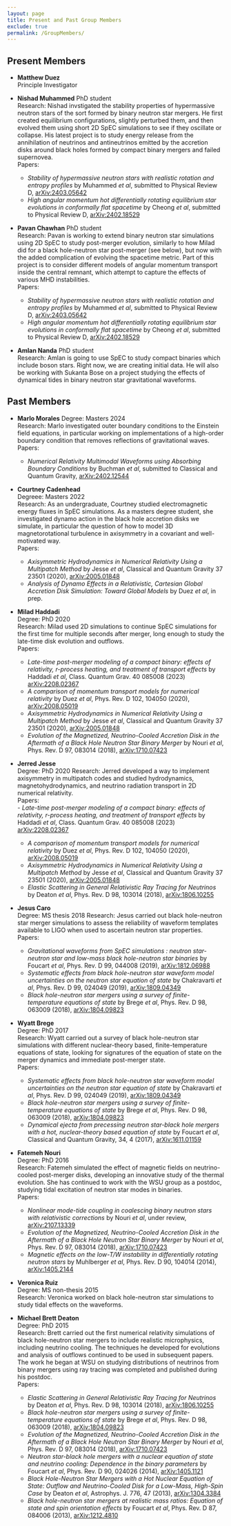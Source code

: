 ```yaml
---
layout: page
title: Present and Past Group Members
exclude: true
permalink: /GroupMembers/
---
```


## Present Members

- **Matthew Duez**  
    Principle Investigator    

- **Nishad Muhammed**
    PhD student  
    Research: Nishad invstigated the stability properties of hypermassive neutron stars of the sort
    formed by binary neutron star mergers.  He first created equilibrium configurations, slightly
    perturbed them, and then evolved them using short 2D SpEC simulations to see if they oscillate
    or collapse.  His latest project is to study energy release from the annihilation of neutrinos
    and antineutrinos emitted by the accretion disks around black holes formed by compact binary
    mergers and failed supernovea.  
    Papers:  
     - *Stability of hypermassive neutron stars with realistic rotation and entropy profiles* by Muhammed *et al*,
     submitted to Physical Review D, [arXiv:2403.05642](https://arxiv.org/abs/2403.05642)
     - *High angular momentum hot differentially rotating equilibrium star evolutions in conformally flat spacetime* by Cheong *et al*, submitted to Physical Review D, [arXiv:2402.18529](https://arxiv.org/abs/2402.18529)

- **Pavan Chawhan**
    PhD student  
    Research:  Pavan is working to extend binary neutron star simulations using 2D SpEC to study
    post-merger evolution, similarly to how Milad did for a black hole-neutron star post-merger
    (see below), but now with the added complication of evolving the spacetime metric.  Part of this
    project is to consider different models of angular momentum transport inside the central remnant,
    which attempt to capture the effects of various MHD instabilities.  
    Papers:  
     - *Stability of hypermassive neutron stars with realistic rotation and entropy profiles* by Muhammed *et al*,
     submitted to Physical Review D, [arXiv:2403.05642](https://arxiv.org/abs/2403.05642)
     - *High angular momentum hot differentially rotating equilibrium star evolutions in conformally flat spacetime* by Cheong *et al*, submitted to Physical Review D, [arXiv:2402.18529](https://arxiv.org/abs/2402.18529)


- **Amlan Nanda**
    PhD student  
    Research:  Amlan is going to use SpEC to study compact binaries which include boson stars.  Right now,
    we are creating initial data.  He will also be working with Sukanta Bose on a project studying the
    effects of dynamical tides in binary neutron star gravitational waveforms.

## Past Members

- **Marlo Morales**
  Degree:  Masters 2024  
  Research:  Marlo investigated outer boundary conditions to the Einstein field equations, in particular
  working on implementations of a high-order boundary condition that removes reflections of gravitational
  waves.  
  Papers:  
     - *Numerical Relativity Multimodal Waveforms using Absorbing Boundary Conditions* by Buchman *et al*, submitted to Classical and Quantum Gravity, [arXiv:2402.12544](https://arxiv.org/abs/2402.12544)

- **Courtney Cadenhead**  
  Degreee: Masters 2022  
  Research:  As an undergraduate, Courtney studied electromagnetic energy fluxes in SpEC simulations. 
  As a masters degree student, she investigated dynamo action in the black hole accretion disks
  we simulate, in particular the question of how to model 3D magnetorotational turbulence in
  axisymmetry in a covariant and well-motivated way.  
  Papers:  
    - *Axisymmetric Hydrodynamics in Numerical Relativity Using a Multipatch Method* by Jesse *et al*,
      Classical and Quantum Gravity 37 23501 (2020), [arXiv:2005.01848](https://arxiv.org/abs/2005.01848)
    - *Analysis of Dynamo Effects in a Relativistic, Cartesian Global Accretion Disk Simulation:  Toward Global Models* by Duez *et al*, in prep.


- **Milad Haddadi**  
  Degree:  PhD 2020  
  Research:  Milad used 2D simulations to continue SpEC simulations for the first time for multiple
  seconds after merger, long enough to study the late-time disk evolution and outflows.  
  Papers:  
    - *Late-time post-merger modeling of a compact binary: effects of relativity, r-process heating, and treatment of transport effects* by Haddadi *et al*, Class. Quantum Grav. 40 085008 (2023) [arXiv:2208.02367](https://arxiv.org/abs/2208.02367)
    - *A comparison of momentum transport models for numerical relativity* by Duez *et al*,
      Phys. Rev. D 102, 104050 (2020), [arXiv:2008.05019](https://arxiv.org/abs/2008.05019)
    - *Axisymmetric Hydrodynamics in Numerical Relativity Using a Multipatch Method* by Jesse *et al*,
      Classical and Quantum Gravity 37 23501 (2020), [arXiv:2005.01848](https://arxiv.org/abs/2005.01848)
    - *Evolution of the Magnetized, Neutrino-Cooled Accretion Disk in the Aftermath of a Black Hole Neutron Star Binary Merger* by Nouri *et al*, Phys. Rev. D 97, 083014 (2018), [arXiv:1710.07423](https://arxiv.org/abs/1710.07423)

- **Jerred Jesse**  
  Degree:  PhD 2020
  Research:  Jerred developed a way to implement axisymmetry in multipatch codes and studied
  hydrodynamics, magnetohydrodynamics, and neutrino radiation transport in 2D numerical relativity.  
  Papers:  
      - *Late-time post-merger modeling of a compact binary: effects of relativity, r-process heating, and treatment of transport effects* by Haddadi *et al*, Class. Quantum Grav. 40 085008 (2023) [arXiv:2208.02367](https://arxiv.org/abs/2208.02367)
    - *A comparison of momentum transport models for numerical relativity* by Duez *et al*,
      Phys. Rev. D 102, 104050 (2020), [arXiv:2008.05019](https://arxiv.org/abs/2008.05019)
    - *Axisymmetric Hydrodynamics in Numerical Relativity Using a Multipatch Method* by Jesse *et al*,
      Classical and Quantum Gravity 37 23501 (2020), [arXiv:2005.01848](https://arxiv.org/abs/2005.01848)
    - *Elastic Scattering in General Relativistic Ray Tracing for Neutrinos* by Deaton *et al*,
      Phys. Rev. D 98, 103014 (2018), [arXiv:1806.10255](https://arxiv.org/abs/1806.10255)

- **Jesus Caro**  
  Degree:  MS thesis 2018
  Research:  Jesus carried out black hole-neutron star merger simulations to assess the reliability
  of waveform templates available to LIGO when used to ascertain neutron star properties.  
  Papers:  
    - *Gravitational waveforms from SpEC simulations : neutron star-neutron star and low-mass black hole-neutron star binaries* by Foucart *et al*, Phys. Rev. D 99, 044008 (2019), [arXiv:1812.06988](https://arxiv.org/abs/1812.06988)
    - *Systematic effects from black hole-neutron star waveform model uncertainties on the neutron star equation of state* by Chakravarti *et al*, Phys. Rev. D 99, 024049 (2019), [arXiv:1809.04349](https://arxiv.org/abs/1809.04349)
    - *Black hole-neutron star mergers using a survey of finite-temperature equations of state* by Brege *et al*, Phys. Rev. D 98, 063009 (2018), [arXiv:1804.09823](https://arxiv.org/abs/1804.09823)

- **Wyatt Brege**  
  Degree:  PhD 2017  
  Research:  Wyatt carried out a survey of black hole-neutron star simulations with different
  nuclear-theory based, finite-temperature equations of state, looking for signatures of the
  equation of state on the merger dynamics and immediate post-merger state.  
  Papers:  
    - *Systematic effects from black hole-neutron star waveform model uncertainties on the neutron star equation of state* by Chakravarti *et al*, Phys. Rev. D 99, 024049 (2019), [arXiv:1809.04349](https://arxiv.org/abs/1809.04349)
    - *Black hole-neutron star mergers using a survey of finite-temperature equations of state* by Brege *et al*, Phys. Rev. D 98, 063009 (2018), [arXiv:1804.09823](https://arxiv.org/abs/1804.09823)
    - *Dynamical ejecta from precessing neutron star-black hole mergers with a hot, nuclear-theory based equation of state* by Foucart *et al*, Classical and Quantum Gravity, 34, 4 (2017), [arXiv:1611.01159](https://arxiv.org/abs/1611.01159)

- **Fatemeh Nouri**  
  Degree:  PhD 2016  
  Research:  Fatemeh simulated the effect of magnetic fields on neutrino-cooled post-merger disks,
  developing an innovative study of the thermal evolution.  She has continued to work with the WSU
  group as a postdoc, studying tidal excitation of neutron star modes in binaries.  
  Papers:  
    - *Nonlinear mode-tide coupling in coalescing binary neutron stars with relativistic corrections* by Nouri *et al*, under review, [arXiv:2107.13339](https://arxiv.org/abs/2107.13339)
    - *Evolution of the Magnetized, Neutrino-Cooled Accretion Disk in the Aftermath of a Black Hole Neutron Star Binary Merger* by Nouri *et al*, Phys. Rev. D 97, 083014 (2018), [arXiv:1710.07423](https://arxiv.org/abs/1710.07423)
    - *Magnetic effects on the low-T/W instability in differentially rotating neutron stars* by Muhlberger *et al*, Phys. Rev. D 90, 104014 (2014), [arXiv:1405.2144](https://arxiv.org/abs/1405.2144)

- **Veronica Ruiz**  
  Degree:  MS non-thesis 2015  
  Research:  Veronica worked on black hole-neutron star simulations to study tidal effects on the
  waveforms.

- **Michael Brett Deaton**  
  Degree:  PhD 2015  
  Research:  Brett carried out the first numerical relativity simulations of black hole-neutron star
  mergers to include realistic microphysics, including neutrino cooling.  The techniques he developed
  for evolutions and analysis of outflows continued to be used in subsequent papers.  The work he
  began at WSU on studying distributions of neutrinos from binary mergers using ray tracing was
  completed and published during his postdoc.  
  Papers:  
    - *Elastic Scattering in General Relativistic Ray Tracing for Neutrinos* by Deaton *et al*,
      Phys. Rev. D 98, 103014 (2018), [arXiv:1806.10255](https://arxiv.org/abs/1806.10255)
    - *Black hole-neutron star mergers using a survey of finite-temperature equations of state* by Brege *et al*, Phys. Rev. D 98, 063009 (2018), [arXiv:1804.09823](https://arxiv.org/abs/1804.09823)
    - *Evolution of the Magnetized, Neutrino-Cooled Accretion Disk in the Aftermath of a Black Hole Neutron Star Binary Merger* by Nouri *et al*, Phys. Rev. D 97, 083014 (2018), [arXiv:1710.07423](https://arxiv.org/abs/1710.07423)
    - *Neutron star-black hole mergers with a nuclear equation of state and neutrino cooling: Dependence in the binary parameters* by Foucart *et al*, Phys. Rev. D 90, 024026 (2014), [arXiv:1405.1121](https://arxiv.org/abs/1405.1121)
    - *Black Hole-Neutron Star Mergers with a Hot Nuclear Equation of State: Outflow and Neutrino-Cooled Disk for a Low-Mass, High-Spin Case* by Deaton *et al*, Astrophys. J. 776, 47 (2013), [arXiv:1304.3384](https://arxiv.org/abs/1304.3384)
    - *Black hole-neutron star mergers at realistic mass ratios: Equation of state and spin orientation effects* by Foucart *et al*, Phys. Rev. D 87, 084006 (2013), [arXiv:1212.4810](https://arxiv.org/abs/1212.4810)

